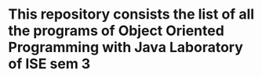 # This repository consists the list of all the programs of Object Oriented Programming with Java Laboratory of ISE sem 3

